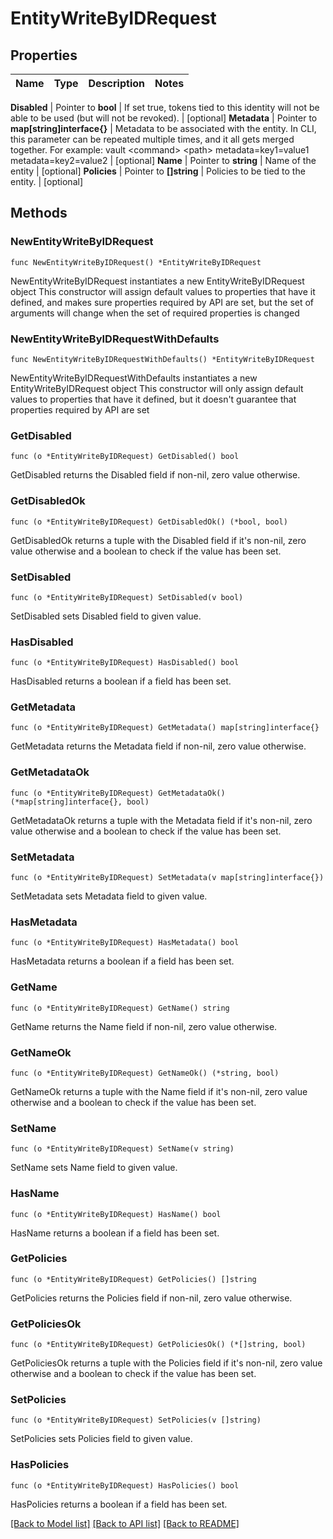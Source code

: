 # EntityWriteByIDRequest


## Properties

Name | Type | Description | Notes
------------ | ------------- | ------------- | -------------


**Disabled** | Pointer to **bool** | If set true, tokens tied to this identity will not be able to be used (but will not be revoked). | [optional] 
**Metadata** | Pointer to **map[string]interface{}** | Metadata to be associated with the entity. In CLI, this parameter can be repeated multiple times, and it all gets merged together. For example: vault &lt;command&gt; &lt;path&gt; metadata&#x3D;key1&#x3D;value1 metadata&#x3D;key2&#x3D;value2 | [optional] 
**Name** | Pointer to **string** | Name of the entity | [optional] 
**Policies** | Pointer to **[]string** | Policies to be tied to the entity. | [optional] 



## Methods


### NewEntityWriteByIDRequest

`func NewEntityWriteByIDRequest() *EntityWriteByIDRequest`

NewEntityWriteByIDRequest instantiates a new EntityWriteByIDRequest object
This constructor will assign default values to properties that have it defined,
and makes sure properties required by API are set, but the set of arguments
will change when the set of required properties is changed

### NewEntityWriteByIDRequestWithDefaults

`func NewEntityWriteByIDRequestWithDefaults() *EntityWriteByIDRequest`

NewEntityWriteByIDRequestWithDefaults instantiates a new EntityWriteByIDRequest object
This constructor will only assign default values to properties that have it defined,
but it doesn't guarantee that properties required by API are set


### GetDisabled

`func (o *EntityWriteByIDRequest) GetDisabled() bool`

GetDisabled returns the Disabled field if non-nil, zero value otherwise.

### GetDisabledOk

`func (o *EntityWriteByIDRequest) GetDisabledOk() (*bool, bool)`

GetDisabledOk returns a tuple with the Disabled field if it's non-nil, zero value otherwise
and a boolean to check if the value has been set.

### SetDisabled

`func (o *EntityWriteByIDRequest) SetDisabled(v bool)`

SetDisabled sets Disabled field to given value.


### HasDisabled

`func (o *EntityWriteByIDRequest) HasDisabled() bool`

HasDisabled returns a boolean if a field has been set.




### GetMetadata

`func (o *EntityWriteByIDRequest) GetMetadata() map[string]interface{}`

GetMetadata returns the Metadata field if non-nil, zero value otherwise.

### GetMetadataOk

`func (o *EntityWriteByIDRequest) GetMetadataOk() (*map[string]interface{}, bool)`

GetMetadataOk returns a tuple with the Metadata field if it's non-nil, zero value otherwise
and a boolean to check if the value has been set.

### SetMetadata

`func (o *EntityWriteByIDRequest) SetMetadata(v map[string]interface{})`

SetMetadata sets Metadata field to given value.


### HasMetadata

`func (o *EntityWriteByIDRequest) HasMetadata() bool`

HasMetadata returns a boolean if a field has been set.




### GetName

`func (o *EntityWriteByIDRequest) GetName() string`

GetName returns the Name field if non-nil, zero value otherwise.

### GetNameOk

`func (o *EntityWriteByIDRequest) GetNameOk() (*string, bool)`

GetNameOk returns a tuple with the Name field if it's non-nil, zero value otherwise
and a boolean to check if the value has been set.

### SetName

`func (o *EntityWriteByIDRequest) SetName(v string)`

SetName sets Name field to given value.


### HasName

`func (o *EntityWriteByIDRequest) HasName() bool`

HasName returns a boolean if a field has been set.




### GetPolicies

`func (o *EntityWriteByIDRequest) GetPolicies() []string`

GetPolicies returns the Policies field if non-nil, zero value otherwise.

### GetPoliciesOk

`func (o *EntityWriteByIDRequest) GetPoliciesOk() (*[]string, bool)`

GetPoliciesOk returns a tuple with the Policies field if it's non-nil, zero value otherwise
and a boolean to check if the value has been set.

### SetPolicies

`func (o *EntityWriteByIDRequest) SetPolicies(v []string)`

SetPolicies sets Policies field to given value.


### HasPolicies

`func (o *EntityWriteByIDRequest) HasPolicies() bool`

HasPolicies returns a boolean if a field has been set.









[[Back to Model list]](../README.md#documentation-for-models) [[Back to API list]](../README.md#documentation-for-api-endpoints) [[Back to README]](../README.md)


